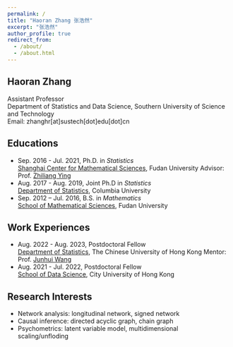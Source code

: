 ```yaml
---
permalink: /
title: "Haoran Zhang 张浩然"
excerpt: "张浩然"
author_profile: true
redirect_from: 
  - /about/
  - /about.html
---
```


## Haoran Zhang
Assistant Professor  
Department of Statistics and Data Science, Southern University of Science and Technology  
Email: zhanghr[at]sustech[dot]edu[dot]cn  


## Educations
- Sep. 2016 - Jul. 2021,  Ph.D. in *Statistics*  
[Shanghai Center for Mathematical Sciences](https://scms.fudan.edu.cn/), Fudan University 
Advisor: Prof. [Zhiliang Ying](http://www.stat.columbia.edu/~zying/)
- Aug. 2017 - Aug. 2019,  Joint Ph.D in *Statistics*  
[Department of Statistics](http://stat.columbia.edu/), Columbia University  
- Sep. 2012 – Jul. 2016,  B.S. in *Mathematics*   
[School of Mathematical Sciences](https://math.fudan.edu.cn/), Fudan University

## Work Experiences
- Aug. 2022 - Aug. 2023, Postdoctoral Fellow   
[Department of Statistics](https://www.sta.cuhk.edu.hk/), The Chinese University of Hong Kong
Mentor: Prof. [Junhui Wang](https://www.sta.cuhk.edu.hk/peoples/jwang/)
- Aug. 2021 - Jul. 2022,  Postdoctoral Fellow  
[School of Data Science](https://www.sdsc.cityu.edu.hk/), City University of Hong Kong

## Research Interests
- Network analysis: longitudinal network, signed network
- Causal inference: directed acyclic graph, chain graph
- Psychometrics: latent variable model, multidimensional scaling/unfloding



